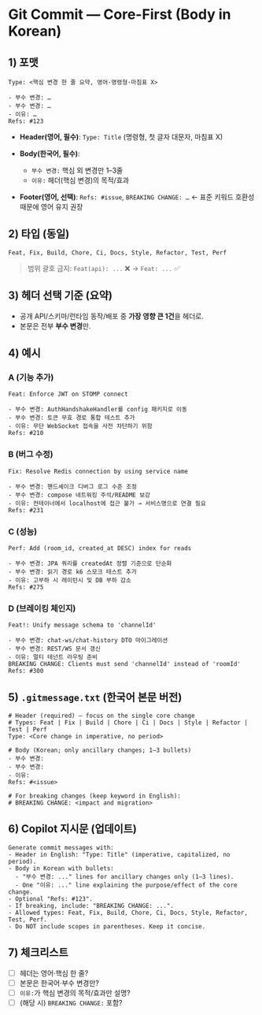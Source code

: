 # Git Commit — Core-First (Body in Korean)

## 1) 포맷

```
Type: <핵심 변경 한 줄 요약, 영어·명령형·마침표 X>

- 부수 변경: …
- 부수 변경: …
- 이유: …
Refs: #123
```

* **Header(영어, 필수)**: `Type: Title` (명령형, 첫 글자 대문자, 마침표 X)
* **Body(한국어, 필수)**:

  * `부수 변경:` 핵심 외 변경만 1–3줄
  * `이유:` 헤더(핵심 변경)의 목적/효과
* **Footer(영어, 선택)**: `Refs: #issue`, `BREAKING CHANGE: …`  ← 표준 키워드 호환성 때문에 영어 유지 권장

## 2) 타입 (동일)

`Feat, Fix, Build, Chore, Ci, Docs, Style, Refactor, Test, Perf`

> 범위 괄호 금지: `Feat(api): ...` ❌ → `Feat: ...` ✅

## 3) 헤더 선택 기준 (요약)

* 공개 API/스키마/런타임 동작/배포 중 **가장 영향 큰 1건**을 헤더로.
* 본문은 전부 **부수 변경**만.

## 4) 예시

### A (기능 추가)

```
Feat: Enforce JWT on STOMP connect

- 부수 변경: AuthHandshakeHandler를 config 패키지로 이동
- 부수 변경: 토큰 무효 경로 통합 테스트 추가
- 이유: 무단 WebSocket 접속을 사전 차단하기 위함
Refs: #210
```

### B (버그 수정)

```
Fix: Resolve Redis connection by using service name

- 부수 변경: 핸드셰이크 디버그 로그 수준 조정
- 부수 변경: compose 네트워킹 주석/README 보강
- 이유: 컨테이너에서 localhost에 접근 불가 → 서비스명으로 연결 필요
Refs: #231
```

### C (성능)

```
Perf: Add (room_id, created_at DESC) index for reads

- 부수 변경: JPA 쿼리를 createdAt 정렬 기준으로 단순화
- 부수 변경: 읽기 경로 k6 스모크 테스트 추가
- 이유: 고부하 시 레이턴시 및 DB 부하 감소
Refs: #275
```

### D (브레이킹 체인지)

```
Feat!: Unify message schema to 'channelId'

- 부수 변경: chat-ws/chat-history DTO 마이그레이션
- 부수 변경: REST/WS 문서 갱신
- 이유: 멀티 테넌트 라우팅 준비
BREAKING CHANGE: Clients must send 'channelId' instead of 'roomId'
Refs: #300
```

## 5) `.gitmessage.txt` (한국어 본문 버전)

```
# Header (required) — focus on the single core change
# Types: Feat | Fix | Build | Chore | Ci | Docs | Style | Refactor | Test | Perf
Type: <Core change in imperative, no period>

# Body (Korean; only ancillary changes; 1–3 bullets)
- 부수 변경: 
- 부수 변경: 
- 이유: 
Refs: #<issue>

# For breaking changes (keep keyword in English):
# BREAKING CHANGE: <impact and migration>
```

## 6) Copilot 지시문 (업데이트)

```
Generate commit messages with:
- Header in English: "Type: Title" (imperative, capitalized, no period).
- Body in Korean with bullets:
  - "부수 변경: ..." lines for ancillary changes only (1–3 lines).
  - One "이유: ..." line explaining the purpose/effect of the core change.
- Optional "Refs: #123".
- If breaking, include: "BREAKING CHANGE: ...".
- Allowed types: Feat, Fix, Build, Chore, Ci, Docs, Style, Refactor, Test, Perf.
- Do NOT include scopes in parentheses. Keep it concise.
```

## 7) 체크리스트

* [ ] 헤더는 영어·핵심 한 줄?
* [ ] 본문은 한국어·부수 변경만?
* [ ] `이유:`가 핵심 변경의 목적/효과만 설명?
* [ ] (해당 시) `BREAKING CHANGE:` 포함?
